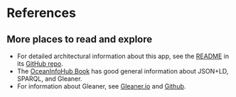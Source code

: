 # References

## More places to read and explore

- For detailed architectural information about this app, see the [README](https://github.com/nein09/polder-federated-search/blob/main/README.md) in its [GitHub repo](https://github.com/nein09/polder-federated-search).
- The [OceanInfoHub Book](https://book.oceaninfohub.org/) has good general information about JSON+LD, SPARQL, and Gleaner.
- For information about Gleaner, see [Gleaner.io](https://gleaner.io/) and [Github](https://github.com/gleanerio/gleaner).
